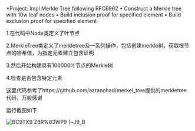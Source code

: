 *Project: Impl Merkle Tree following RFC6962
• Construct a Merkle tree with 10w leaf nodes
• Build inclusion proof for specified element
• Build exclusion proof for specified element

1.在代码中Node类定义了叶节点

2.MerkleTree类定义了merkletree及一系列操作，包括创建merkle树，获取根节点的哈希值，为指定元素建立包含证明

3.然后开始构建具有100000叶节点的Merkle树

4.检查是否包含特定元素

这里代码参考了https://github.com/azranohad/merkel_tree提供的merkletree代码，万般感谢


运行截图如下


![BC9TX9`Z8R%83WP9 (~J9_B](https://user-images.githubusercontent.com/80380151/181731789-9f82dc43-36ef-4592-ba80-8e691019b491.png)
